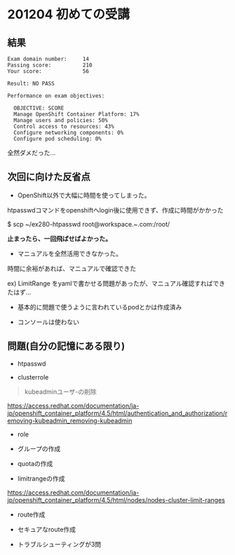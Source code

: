 # 201204 初めての受講

## 結果

```
Exam domain number:     14
Passing score:          210
Your score:             56

Result: NO PASS

Performance on exam objectives:

  OBJECTIVE: SCORE
  Manage OpenShift Container Platform: 17%
  Manage users and policies: 50%
  Control access to resources: 43%
  Configure networking components: 0%
  Configure pod scheduling: 0%
```

全然ダメだった…

## 次回に向けた反省点

- OpenShift以外で大幅に時間を使ってしまった。

htpasswdコマンドをopenshiftへlogin後に使用できず、作成に時間がかかった

$ scp ~/ex280-htpasswd root@workspace.~.com:/root/

**止まったら、一回飛ばせばよかった。**


- マニュアルを全然活用できなかった。

時間に余裕があれば、マニュアルで確認できた

ex) LimitRange をyamlで書かせる問題があったが、マニュアル確認すればできたはず…


- 基本的に問題で使うように言われているpodとかは作成済み

- コンソールは使わない


## 問題(自分の記憶にある限り)

- htpasswd

- clusterrole

> kubeadminユーザ-の削除

https://access.redhat.com/documentation/ja-jp/openshift_container_platform/4.5/html/authentication_and_authorization/removing-kubeadmin_removing-kubeadmin


- role

- グループの作成

- quotaの作成

- limitrangeの作成

https://access.redhat.com/documentation/ja-jp/openshift_container_platform/4.5/html/nodes/nodes-cluster-limit-ranges

- route作成

- セキュアなroute作成

- トラブルシューティングが3問
